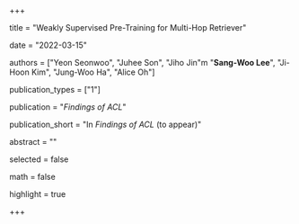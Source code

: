 +++

title = "Weakly Supervised Pre-Training for Multi-Hop Retriever"

date = "2022-03-15"

authors = ["Yeon Seonwoo", "Juhee Son", "Jiho Jin"m "**Sang-Woo Lee**", "Ji-Hoon Kim", "Jung-Woo Ha", "Alice Oh"]

publication_types = ["1"]

publication = "*Findings of ACL*"

publication_short = "In *Findings of ACL* (to appear)"

abstract = ""

selected = false

math = false

highlight = true

+++
